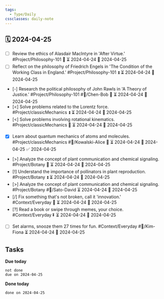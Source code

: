 ```yaml
---
tags:
  - Type/Daily
cssclasses: daily-note
---
```


## 🗓️ 2024-04-25

- [ ] Review the ethics of Alasdair MacIntyre in 'After Virtue.' #Project/Philosophy-101 🔽 ⏳ 2024-04-24 📅 2024-04-25
- [ ] Reflect on the philosophy of Friedrich Engels in 'The Condition of the Working Class in England.' #Project/Philosophy-101 ⏫ ⏳ 2024-04-24 📅 2024-04-25
- [-] Research the political philosophy of John Rawls in 'A Theory of Justice.' #Project/Philosophy-101 #👤/Chen-Bob 🔽 ⏳ 2024-04-24 📅 2024-04-25
- [<] Solve problems related to the Lorentz force. #Project/classicMechanics ⏫ ⏳ 2024-04-24 📅 2024-04-25
- [<] Solve problems involving rotational kinematics. #Project/classicMechanics 🔼 ⏳ 2024-04-24 📅 2024-04-25
- [x] Learn about quantum mechanics of atoms and molecules. #Project/classicMechanics #👤/Kowalski-Alice 🔽 ⏳ 2024-04-24 📅 2024-04-25 ✅ 2024-04-25
- [>] Analyze the concept of plant communication and chemical signaling. #Project/Botany 🔺 ⏳ 2024-04-24 📅 2024-04-25
- [!] Understand the importance of pollinators in plant reproduction. #Project/Botany ⏫ ⏳ 2024-04-24 📅 2024-04-25
- [>] Analyze the concept of plant communication and chemical signaling. #Project/Botany #👤/Sato-David ⏳ 2024-04-24 📅 2024-04-25
- [/] Fix something that's not broken, call it 'innovation.' #Context/Everyday 🔺 ⏳ 2024-04-24 📅 2024-04-25
- [?] Read a book or swipe through memes, your choice. #Context/Everyday ⏬ ⏳ 2024-04-24 📅 2024-04-25
- [ ] Set alarms, snooze them 27 times for fun. #Context/Everyday #👤/Kim-Fiona ⏳ 2024-04-24 📅 2024-04-25

## Tasks

**Due today**

```tasks
not done
due on 2024-04-25
```

**Done today**

```tasks
done on 2024-04-25
```
            